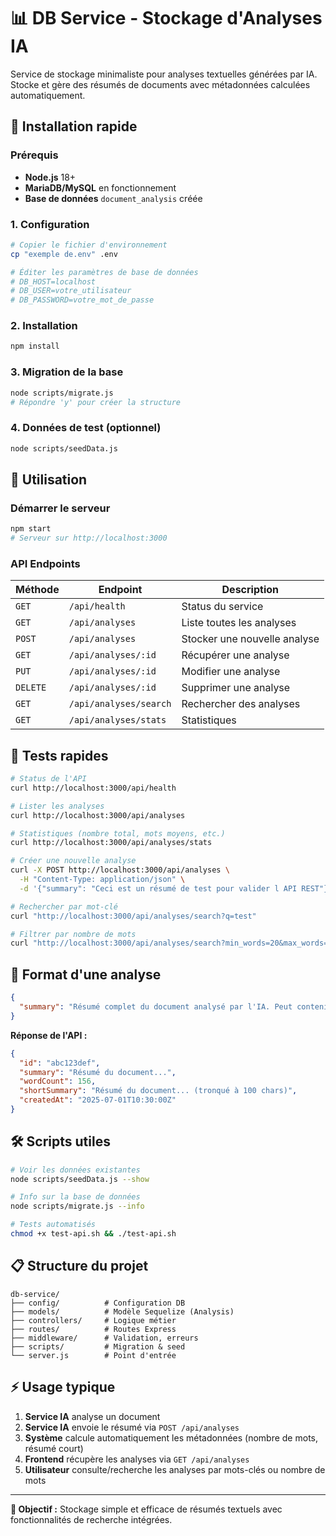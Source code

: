 # 📊 DB Service - Stockage d'Analyses IA

Service de stockage minimaliste pour analyses textuelles générées par IA. Stocke et gère des résumés de documents avec métadonnées calculées automatiquement.

## 🚀 Installation rapide

### Prérequis
- **Node.js** 18+
- **MariaDB/MySQL** en fonctionnement
- **Base de données** `document_analysis` créée

### 1. Configuration

```bash
# Copier le fichier d'environnement
cp "exemple de.env" .env

# Éditer les paramètres de base de données
# DB_HOST=localhost
# DB_USER=votre_utilisateur
# DB_PASSWORD=votre_mot_de_passe
```

### 2. Installation

```bash
npm install
```

### 3. Migration de la base

```bash
node scripts/migrate.js
# Répondre 'y' pour créer la structure
```

### 4. Données de test (optionnel)

```bash
node scripts/seedData.js
```

## 🎯 Utilisation

### Démarrer le serveur

```bash
npm start
# Serveur sur http://localhost:3000
```

### API Endpoints

| Méthode | Endpoint | Description |
|---------|----------|-------------|
| `GET` | `/api/health` | Status du service |
| `GET` | `/api/analyses` | Liste toutes les analyses |
| `POST` | `/api/analyses` | Stocker une nouvelle analyse |
| `GET` | `/api/analyses/:id` | Récupérer une analyse |
| `PUT` | `/api/analyses/:id` | Modifier une analyse |
| `DELETE` | `/api/analyses/:id` | Supprimer une analyse |
| `GET` | `/api/analyses/search` | Rechercher des analyses |
| `GET` | `/api/analyses/stats` | Statistiques |

## 🧪 Tests rapides

```bash
# Status de l'API
curl http://localhost:3000/api/health

# Lister les analyses
curl http://localhost:3000/api/analyses

# Statistiques (nombre total, mots moyens, etc.)
curl http://localhost:3000/api/analyses/stats

# Créer une nouvelle analyse
curl -X POST http://localhost:3000/api/analyses \
  -H "Content-Type: application/json" \
  -d '{"summary": "Ceci est un résumé de test pour valider l API REST"}'

# Rechercher par mot-clé
curl "http://localhost:3000/api/analyses/search?q=test"

# Filtrer par nombre de mots
curl "http://localhost:3000/api/analyses/search?min_words=20&max_words=100"
```

## 📝 Format d'une analyse

```json
{
  "summary": "Résumé complet du document analysé par l'IA. Peut contenir plusieurs paragraphes décrivant le contenu, les points importants, et les conclusions principales..."
}
```

**Réponse de l'API :**
```json
{
  "id": "abc123def",
  "summary": "Résumé du document...",
  "wordCount": 156,
  "shortSummary": "Résumé du document... (tronqué à 100 chars)",
  "createdAt": "2025-07-01T10:30:00Z"
}
```

## 🛠️ Scripts utiles

```bash
# Voir les données existantes
node scripts/seedData.js --show

# Info sur la base de données
node scripts/migrate.js --info

# Tests automatisés
chmod +x test-api.sh && ./test-api.sh
```

## 📋 Structure du projet

```
db-service/
├── config/          # Configuration DB
├── models/          # Modèle Sequelize (Analysis)
├── controllers/     # Logique métier
├── routes/          # Routes Express
├── middleware/      # Validation, erreurs
├── scripts/         # Migration & seed
└── server.js        # Point d'entrée
```

## ⚡ Usage typique

1. **Service IA** analyse un document
2. **Service IA** envoie le résumé via `POST /api/analyses`
3. **Système** calcule automatiquement les métadonnées (nombre de mots, résumé court)
4. **Frontend** récupère les analyses via `GET /api/analyses`
5. **Utilisateur** consulte/recherche les analyses par mots-clés ou nombre de mots

---

**🎯 Objectif :** Stockage simple et efficace de résumés textuels avec fonctionnalités de recherche intégrées.